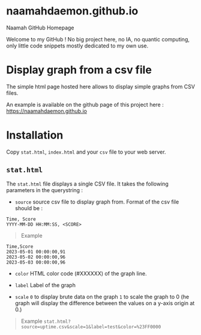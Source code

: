 # naamahdaemon.github.io
Naamah GitHub Homepage

Welcome to my GitHub !
No big project here, no IA, no quantic computing, only little code snippets mostly dedicated to my own use.

# Display graph from a csv file
The simple html page hosted here allows to display simple graphs from CSV files.

An example is available on the github page of this project here : https://naamahdaemon.github.io

# Installation
Copy `stat.html`, `index.html` and your `csv` file to your web server.

## `stat.html`
The `stat.html` file displays a single CSV file.
It takes the following parameters in the querystring :

* `source`
 source csv file to display graph from. Format of the csv file should be :
 ```
 Time, Score
 YYYY-MM-DD HH:MM:SS, <SCORE>
 ```

> Example
```
Time,Score
2023-05-01 00:00:00,91
2023-05-02 00:00:00,96
2023-05-03 00:00:00,96
```
 
* `color`
HTML color code (#XXXXXX) of the graph line.

* `label`
Label of the graph

* `scale`
`0` to display brute data on the graph
`1` to scale the graph to 0 (he graph will display the difference between the values on a y-axis origin at 0.)

> Example
> `stat.html?source=uptime.csv&scale=1&label=test&color=%23FF0000`
